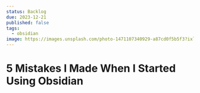 ```yaml
---
status: Backlog
due: 2023-12-21
published: false
tags:
  - obsidian
image: https://images.unsplash.com/photo-1471107340929-a87cd0f5b5f3?ixlib=rb-4.0.3&ixid=MnwxMjA3fDB8MHxwaG90by1wYWdlfHx8fGVufDB8fHx8&auto=format&fit=crop&w=300&q=80
---
```


# 5 Mistakes I Made When I Started Using Obsidian